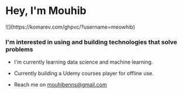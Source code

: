 <h1>Hey, I'm Mouhib</h1>
![](https://komarev.com/ghpvc/?username=meowhib)
<h3>I'm interested in using and building technologies that solve problems</h3>

- I'm currently learning data science and machine learning.

- Currently building a Udemy courses player for offline use.

- Reach me on mouhibenns@gmail.com
